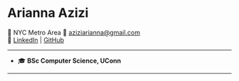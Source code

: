 # Arianna Azizi
📍 NYC Metro Area
📧 [aziziarianna@gmail.com](mailto:aziziarianna@gmail.com)  
🔗 [LinkedIn](https://www.linkedin.com/in/arianna-azizi/) | [GitHub](https://github.com/ar1a3131)
<br>

---

- 🎓 **BSc Computer Science, UConn**

---
[linkedin]: https://www.linkedin.com/in/arianna-azizi/
[email]: mailto:aziziarianna@gmail.com
